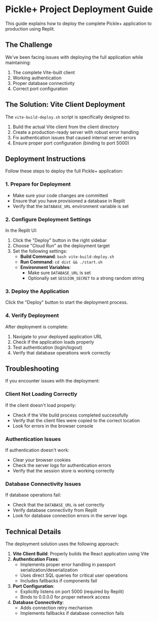 # Pickle+ Project Deployment Guide

This guide explains how to deploy the complete Pickle+ application to production using Replit.

## The Challenge

We've been facing issues with deploying the full application while maintaining:
1. The complete Vite-built client
2. Working authentication
3. Proper database connectivity 
4. Correct port configuration

## The Solution: Vite Client Deployment

The `vite-build-deploy.sh` script is specifically designed to:

1. Build the actual Vite client from the client directory
2. Create a production-ready server with robust error handling
3. Fix authentication issues that caused internal server errors
4. Ensure proper port configuration (binding to port 5000)

## Deployment Instructions

Follow these steps to deploy the full Pickle+ application:

### 1. Prepare for Deployment

- Make sure your code changes are committed
- Ensure that you have provisioned a database in Replit
- Verify that the `DATABASE_URL` environment variable is set

### 2. Configure Deployment Settings

In the Replit UI:
1. Click the "Deploy" button in the right sidebar
2. Choose "Cloud Run" as the deployment target
3. Set the following settings:
   - **Build Command**: `bash vite-build-deploy.sh`
   - **Run Command**: `cd dist && ./start.sh`
   - **Environment Variables**: 
     - Make sure `DATABASE_URL` is set
     - Optionally set `SESSION_SECRET` to a strong random string

### 3. Deploy the Application

Click the "Deploy" button to start the deployment process.

### 4. Verify Deployment

After deployment is complete:
1. Navigate to your deployed application URL
2. Check if the application loads properly
3. Test authentication (login/logout)
4. Verify that database operations work correctly

## Troubleshooting

If you encounter issues with the deployment:

### Client Not Loading Correctly

If the client doesn't load properly:
- Check if the Vite build process completed successfully
- Verify that the client files were copied to the correct location
- Look for errors in the browser console

### Authentication Issues

If authentication doesn't work:
- Clear your browser cookies
- Check the server logs for authentication errors
- Verify that the session store is working correctly

### Database Connectivity Issues

If database operations fail:
- Check that the `DATABASE_URL` is set correctly
- Verify database connectivity from Replit
- Look for database connection errors in the server logs

## Technical Details

The deployment solution uses the following approach:

1. **Vite Client Build**: Properly builds the React application using Vite
2. **Authentication Fixes**: 
   - Implements proper error handling in passport serialization/deserialization
   - Uses direct SQL queries for critical user operations
   - Includes fallbacks if components fail
3. **Port Configuration**: 
   - Explicitly listens on port 5000 (required by Replit)
   - Binds to 0.0.0.0 for proper network access
4. **Database Connectivity**:
   - Adds connection retry mechanism
   - Implements fallbacks if database connection fails